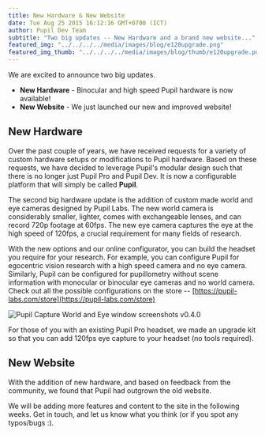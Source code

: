 ```yaml
---
title: New Hardware & New Website
date: Tue Aug 25 2015 16:12:16 GMT+0700 (ICT)
author: Pupil Dev Team
subtitle: "Two big updates -- New Hardware and a brand new website..."
featured_img: "../../../../media/images/blog/e120upgrade.png"
featured_img_thumb: "../../../../media/images/blog/thumb/e120upgrade.png"
---
```


 We are excited to announce two big updates. 

  - **New Hardware** - Binocular and high speed Pupil hardware is now available!
  - **New Website** - We just launched our new and improved website!

## New Hardware 

Over the past couple of years, we have received requests for a variety of custom hardware setups or modifications to Pupil hardware. Based on these requests, we have decided to leverage Pupil's modular design such that there is no longer just Pupil Pro and Pupil Dev. It is now a configurable platform that will simply be called **Pupil**.

The second big hardware update is the addition of custom made world and eye cameras designed by Pupil Labs. The new world camera is considerably smaller, lighter, comes with exchangeable lenses, and can record 720p footage at 60fps. The new eye camera captures the eye at the high speed of 120fps, a crucial requirement for many fields of research.  

With the new options and our online configurator, you can build the headset you require for your research. For example, you can configure Pupil for egocentric vision research with a high speed camera and no eye camera. Similarly, Pupil can be configured for pupillometry without scene information with monocular or binocular eye cameras and no world camera. Check out all the possible configurations on the store -- [https://pupil-labs.com/store](https://pupil-labs.com/store) 

<img src="../../../../media/images/store_additional_products/e120upgrade.png" class='Feature-image' alt="Pupil Capture World and Eye window screenshots v0.4.0">

For those of you with an existing Pupil Pro headset, we made an upgrade kit so that you can add 120fps eye capture to your headset (no tools required).        

 
## New Website

With the addition of new hardware, and based on feedback from the community, we found that Pupil had outgrown the old website. 

We will be adding more features and content to the site in the following weeks. Get in touch, and let us know what you think (or if you spot any typos/bugs :).